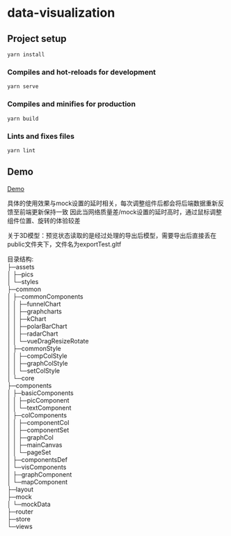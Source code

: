 # data-visualization

## Project setup

```
yarn install
```

### Compiles and hot-reloads for development

```
yarn serve
```

### Compiles and minifies for production

```
yarn build
```

### Lints and fixes files

```
yarn lint
```

## Demo
[Demo](https://pinkcao.github.io/customize-data-visualization/dist/index.html)

具体的使用效果与mock设置的延时相关，每次调整组件后都会将后端数据重新反馈至前端更新保持一致
因此当网络质量差/mock设置的延时高时，通过鼠标调整组件位置、旋转的体验较差

关于3D模型：预览状态读取的是经过处理的导出后模型，需要导出后直接丢在public文件夹下，文件名为exportTest.gltf

目录结构:  
├─assets  
│    ├─pics  
│    └─styles  
├─common  
│    ├─commonComponents  
│    │    ├─funnelChart  
│    │    ├─graphcharts  
│    │    ├─kChart  
│    │    ├─polarBarChart  
│    │    ├─radarChart  
│    │    └─vueDragResizeRotate  
│    ├─commonStyle  
│    │    ├─compColStyle  
│    │    ├─graphColStyle  
│    │    └─setColStyle  
│    └─core  
├─components  
│    ├─basicComponents  
│    │    ├─picComponent  
│    │    └─textComponent  
│    ├─colComponents  
│    │    ├─componentCol  
│    │    ├─componentSet  
│    │    ├─graphCol  
│    │    ├─mainCanvas  
│    │    └─pageSet  
│    ├─componentsDef  
│    └─visComponents  
│        ├─graphComponent  
│        └─mapComponent  
├─layout  
├─mock  
│    └─mockData  
├─router  
├─store  
└─views
